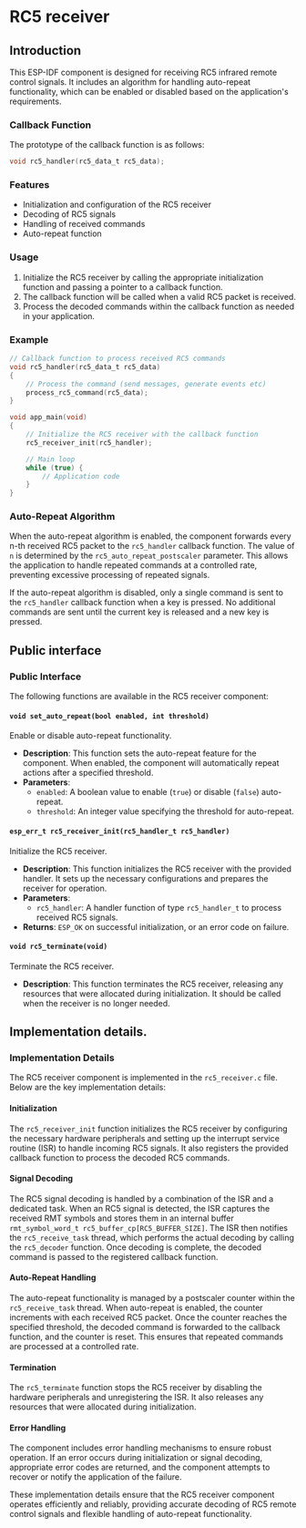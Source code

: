 # RC5 receiver
## Introduction

This ESP-IDF component is designed for receiving RC5 infrared remote control signals. It includes an algorithm for handling auto-repeat functionality, which can be enabled or disabled based on the application's requirements.

### Callback Function

The prototype of the callback function is as follows:

```c
void rc5_handler(rc5_data_t rc5_data);
```


### Features
- Initialization and configuration of the RC5 receiver
- Decoding of RC5 signals
- Handling of received commands
- Auto-repeat function

### Usage
1. Initialize the RC5 receiver by calling the appropriate initialization function and passing a pointer to a callback function.
2. The callback function will be called when a valid RC5 packet is received.
3. Process the decoded commands within the callback function as needed in your application.

### Example
```c
// Callback function to process received RC5 commands
void rc5_handler(rc5_data_t rc5_data)
{
    // Process the command (send messages, generate events etc)
    process_rc5_command(rc5_data);
}

void app_main(void)
{
    // Initialize the RC5 receiver with the callback function
    rc5_receiver_init(rc5_handler);

    // Main loop
    while (true) {
        // Application code
    }
}
```

### Auto-Repeat Algorithm

When the auto-repeat algorithm is enabled, the component forwards every n-th received RC5 packet to the `rc5_handler` callback function. The value of `n` is determined by the `rc5_auto_repeat_postscaler` parameter. This allows the application to handle repeated commands at a controlled rate, preventing excessive processing of repeated signals.

If the auto-repeat algorithm is disabled, only a single command is sent to the `rc5_handler` callback function when a key is pressed. No additional commands are sent until the current key is released and a new key is pressed.

## Public interface

### Public Interface

The following functions are available in the RC5 receiver component:

#### `void set_auto_repeat(bool enabled, int threshold)`

Enable or disable auto-repeat functionality.

- **Description**: This function sets the auto-repeat feature for the component. When enabled, the component will automatically repeat actions after a specified threshold.
- **Parameters**:
    - `enabled`: A boolean value to enable (`true`) or disable (`false`) auto-repeat.
    - `threshold`: An integer value specifying the threshold for auto-repeat.

#### `esp_err_t rc5_receiver_init(rc5_handler_t rc5_handler)`

Initialize the RC5 receiver.

- **Description**: This function initializes the RC5 receiver with the provided handler. It sets up the necessary configurations and prepares the receiver for operation.
- **Parameters**:
    - `rc5_handler`: A handler function of type `rc5_handler_t` to process received RC5 signals.
- **Returns**: `ESP_OK` on successful initialization, or an error code on failure.

#### `void rc5_terminate(void)`

Terminate the RC5 receiver.

- **Description**: This function terminates the RC5 receiver, releasing any resources that were allocated during initialization. It should be called when the receiver is no longer needed.

## Implementation details.

### Implementation Details

The RC5 receiver component is implemented in the `rc5_receiver.c` file. Below are the key implementation details:

#### Initialization

The `rc5_receiver_init` function initializes the RC5 receiver by configuring the necessary hardware peripherals and setting up the interrupt service routine (ISR) to handle incoming RC5 signals. It also registers the provided callback function to process the decoded RC5 commands.

#### Signal Decoding

The RC5 signal decoding is handled by a combination of the ISR and a dedicated task. When an RC5 signal is detected, the ISR captures the received RMT symbols and stores them in an internal buffer `rmt_symbol_word_t rc5_buffer_cp[RC5_BUFFER_SIZE]`. The ISR then notifies the `rc5_receive_task` thread, which performs the actual decoding by calling the `rc5_decoder` function. Once decoding is complete, the decoded command is passed to the registered callback function.

#### Auto-Repeat Handling

The auto-repeat functionality is managed by a postscaler counter within the `rc5_receive_task` thread. When auto-repeat is enabled, the counter increments with each received RC5 packet. Once the counter reaches the specified threshold, the decoded command is forwarded to the callback function, and the counter is reset. This ensures that repeated commands are processed at a controlled rate.

#### Termination

The `rc5_terminate` function stops the RC5 receiver by disabling the hardware peripherals and unregistering the ISR. It also releases any resources that were allocated during initialization.

#### Error Handling

The component includes error handling mechanisms to ensure robust operation. If an error occurs during initialization or signal decoding, appropriate error codes are returned, and the component attempts to recover or notify the application of the failure.

These implementation details ensure that the RC5 receiver component operates efficiently and reliably, providing accurate decoding of RC5 remote control signals and flexible handling of auto-repeat functionality.


